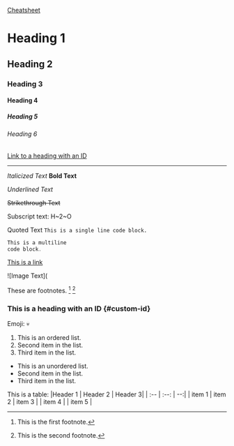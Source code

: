 [Cheatsheet](https://www.markdownguide.org/cheat-sheet/)
<!--Headings-->
# Heading 1
## Heading 2
### Heading 3
#### Heading 4
##### Heading 5
###### Heading 6

[Link to a heading with an ID](#custom-id)

<!-- Horizontal Rule-->
---

<!-- Text Formatting-->
*Italicized Text*
**Bold Text**

<!-- Underlining Text; sometimes requires two underscores before and after text-->
_Underlined Text_

~~Strikethrough Text~~

Subscript text: H~2~O 

Quoted Text
`This is a single line code block.`

<!-- Place the text after the first ``` in discord to add syntax highlighting-->
```cpp
This is a multiline
code block.
```

[This is a link](google.com)

<!-- Links an image. This is a relative path to the -->
![Image Text](

These are footnotes. [^1] [^2]

[^1]: This is the first footnote.
[^2]: This is the second footnote.

### This is a heading with an ID {#custom-id}

Emoji: :skull:

1. This is an ordered list.
1. Second item in the list.
1. Third item in the list.

- This is an unordered list.
- Second item in the list.
- Third item in the list.
<!-- The colons in the second line determines whether the text is left centered, middle centered, or right centered-->
This is a table: 
|Header 1 | Header 2 | Header 3|
| :-- | :--: | --:|
| item 1 | item 2 | item 3 |
| item 4 |  | item 5 |